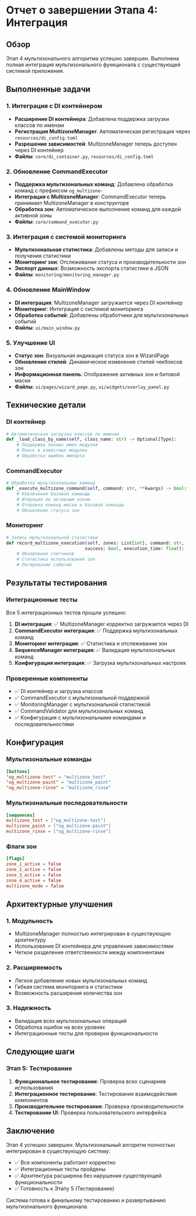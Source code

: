 # Отчет о завершении Этапа 4: Интеграция

## Обзор
Этап 4 мультизонального алгоритма успешно завершен. Выполнена полная интеграция мультизонального функционала с существующей системой приложения.

## Выполненные задачи

### 1. Интеграция с DI контейнером
- **Расширение DI контейнера**: Добавлена поддержка загрузки классов по именам
- **Регистрация MultizoneManager**: Автоматическая регистрация через `resources/di_config.toml`
- **Разрешение зависимостей**: MultizoneManager теперь доступен через DI контейнер
- **Файлы**: `core/di_container.py`, `resources/di_config.toml`

### 2. Обновление CommandExecutor
- **Поддержка мультизональных команд**: Добавлена обработка команд с префиксом `og_multizone-`
- **Интеграция с MultizoneManager**: CommandExecutor теперь принимает MultizoneManager в конструкторе
- **Обработка зон**: Автоматическое выполнение команд для каждой активной зоны
- **Файлы**: `core/command_executor.py`

### 3. Интеграция с системой мониторинга
- **Мультизональная статистика**: Добавлены методы для записи и получения статистики
- **Мониторинг зон**: Отслеживание статуса и производительности зон
- **Экспорт данных**: Возможность экспорта статистики в JSON
- **Файлы**: `monitoring/monitoring_manager.py`

### 4. Обновление MainWindow
- **DI интеграция**: MultizoneManager загружается через DI контейнер
- **Мониторинг**: Интеграция с системой мониторинга
- **Обработка событий**: Добавлены обработчики для мультизональных событий
- **Файлы**: `ui/main_window.py`

### 5. Улучшение UI
- **Статус зон**: Визуальная индикация статуса зон в WizardPage
- **Обновление стилей**: Динамическое изменение стилей чекбоксов зон
- **Информационная панель**: Отображение активных зон и битовой маски
- **Файлы**: `ui/pages/wizard_page.py`, `ui/widgets/overlay_panel.py`

## Технические детали

### DI контейнер
```python
# Автоматическая загрузка классов по именам
def _load_class_by_name(self, class_name: str) -> Optional[Type]:
    # Поддержка полных имен модулей
    # Поиск в известных модулях
    # Обработка ошибок импорта
```

### CommandExecutor
```python
# Обработка мультизональных команд
def _execute_multizone_command(self, command: str, **kwargs) -> bool:
    # Извлечение базовой команды
    # Итерация по активным зонам
    # Отправка команд маски и базовой команды
    # Обновление статуса зон
```

### Мониторинг
```python
# Запись мультизональной статистики
def record_multizone_execution(self, zones: List[int], command: str, 
                              success: bool, execution_time: float):
    # Обновление счетчиков
    # Статистика использования зон
    # Логирование событий
```

## Результаты тестирования

### Интеграционные тесты
Все 5 интеграционных тестов прошли успешно:

1. **DI интеграция**: ✅ MultizoneManager корректно загружается через DI
2. **CommandExecutor интеграция**: ✅ Поддержка мультизональных команд
3. **Мониторинг интеграция**: ✅ Статистика и отслеживание зон
4. **SequenceManager интеграция**: ✅ Валидация мультизональных команд
5. **Конфигурация интеграция**: ✅ Загрузка мультизональных настроек

### Проверенные компоненты
- ✅ DI контейнер и загрузка классов
- ✅ CommandExecutor с мультизональной поддержкой
- ✅ MonitoringManager с мультизональной статистикой
- ✅ CommandValidator для мультизональных команд
- ✅ Конфигурация с мультизональными командами и последовательностями

## Конфигурация

### Мультизональные команды
```toml
[buttons]
"og_multizone-test" = "multizone_test"
"og_multizone-paint" = "multizone_paint"
"og_multizone-rinse" = "multizone_rinse"
```

### Мультизональные последовательности
```toml
[sequences]
multizone_test = ["og_multizone-test"]
multizone_paint = ["og_multizone-paint"]
multizone_rinse = ["og_multizone-rinse"]
```

### Флаги зон
```toml
[flags]
zone_1_active = false
zone_2_active = false
zone_3_active = false
zone_4_active = false
multizone_mode = false
```

## Архитектурные улучшения

### 1. Модульность
- MultizoneManager полностью интегрирован в существующую архитектуру
- Использование DI контейнера для управления зависимостями
- Четкое разделение ответственности между компонентами

### 2. Расширяемость
- Легкое добавление новых мультизональных команд
- Гибкая система мониторинга и статистики
- Возможность расширения количества зон

### 3. Надежность
- Валидация всех мультизональных операций
- Обработка ошибок на всех уровнях
- Интеграционные тесты для проверки функциональности

## Следующие шаги

### Этап 5: Тестирование
1. **Функциональное тестирование**: Проверка всех сценариев использования
2. **Интеграционное тестирование**: Тестирование взаимодействия компонентов
3. **Производительное тестирование**: Проверка производительности
4. **Тестирование UI**: Проверка пользовательского интерфейса

## Заключение

Этап 4 успешно завершен. Мультизональный алгоритм полностью интегрирован в существующую систему:

- ✅ Все компоненты работают корректно
- ✅ Интеграционные тесты пройдены
- ✅ Архитектура расширена без нарушения существующей функциональности
- ✅ Готовность к Этапу 5 (Тестирование)

Система готова к финальному тестированию и развертыванию мультизонального функционала.
